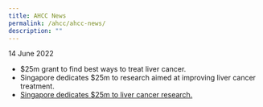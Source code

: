 ```yaml
---
title: AHCC News
permalink: /ahcc/ahcc-news/
description: ""
---
```

14 June 2022
* $25m grant to find best ways to treat liver cancer.
* Singapore dedicates $25m to research aimed at improving liver cancer treatment.
* [Singapore dedicates $25m to liver cancer research.](https://www.scri.edu.sg/wp-content/uploads/2022/10/Grant-TM-14Jun-p2.pdf)